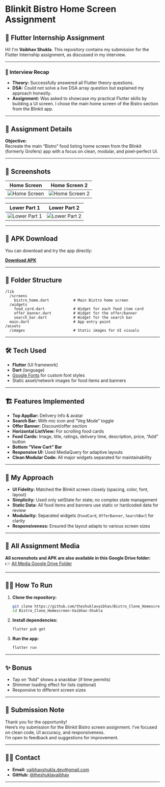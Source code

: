 # Blinkit Bistro Home Screen Assignment

## 📱 Flutter Internship Assignment

Hi! I'm **Vaibhav Shukla**. This repository contains my submission for the Flutter Internship assignment, as discussed in my interview.

---

### 📝 Interview Recap

- **Theory:** Successfully answered all Flutter theory questions.
- **DSA:** Could not solve a live DSA array question but explained my approach honestly.
- **Assignment:** Was asked to showcase my practical Flutter skills by building a UI screen. I chose the main home screen of the Bistro section from the Blinkit app.

---

## 🚀 Assignment Details

**Objective:**  
Recreate the main “Bistro” food listing home screen from the Blinkit (formerly Grofers) app with a focus on clean, modular, and pixel-perfect UI.

---

## 📸 Screenshots

| Home Screen | Home Screen 2 |
|-------------|---------------|
| ![Home Screen](https://drive.google.com/uc?export=view&id=1ukUINkotOD8k1LUFm0tKsTgDr66ieUPo) | ![Home Screen 2](https://drive.google.com/uc?export=view&id=1h017igCZSRsJOGDY7-EsRAR-h56uXRuV) |

| Lower Part 1 | Lower Part 2 |
|--------------|-------------|
| ![Lower Part 1](https://drive.google.com/uc?export=view&id=1FvS7lmPM7oPPG6NQmzBrtVOxZDF91afR) | ![Lower Part 2](https://drive.google.com/uc?export=view&id=1K7aGTWsgCZUesxWtzEMduSTTHaBCmiTX) |

---

## 🔗 APK Download

You can download and try the app directly:

**[Download APK](https://drive.google.com/uc?export=download&id=1dfztOHt9FPtscyL-YTSWrqlWb5ul2-Bw)**

---

## 📂 Folder Structure

```
/lib
  /screens
    bistro_home.dart           # Main Bistro home screen
  /widgets
    food_card.dart             # Widget for each food item card
    offer_banner.dart          # Widget for the offer/banner
    search_bar.dart            # Widget for the search bar
  main.dart                    # App entry point
/assets
  /images                      # Static images for UI visuals
```

---

## 🛠️ Tech Used

- **Flutter** (UI framework)
- **Dart** (language)
- [Google Fonts](https://pub.dev/packages/google_fonts) for custom font styles
- Static asset/network images for food items and banners

---

## 🏗️ Features Implemented

- **Top AppBar:** Delivery info & avatar
- **Search Bar:** With mic icon and “Veg Mode” toggle
- **Offer Banner:** Discount/offer section
- **Horizontal ListView:** For scrolling food cards
- **Food Cards:** Image, title, ratings, delivery time, description, price, “Add” button
- **Bottom “View Cart” Bar**
- **Responsive UI:** Used MediaQuery for adaptive layouts
- **Clean Modular Code:** All major widgets separated for maintainability

---

## 💬 My Approach

- **UI Fidelity:** Matched the Blinkit screen closely (spacing, color, font, layout)
- **Simplicity:** Used only setState for state; no complex state management
- **Static Data:** All food items and banners use static or hardcoded data for review
- **Modularity:** Separated widgets (`FoodCard`, `OfferBanner`, `SearchBar`) for clarity
- **Responsiveness:** Ensured the layout adapts to various screen sizes

---

## 📁 All Assignment Media

**All screenshots and APK are also available in this Google Drive folder:**  
👉 [All Media Google Drive Folder](https://drive.google.com/drive/folders/1NknzqPEy0tCDZ6J3fkFlcHj6s5sjVlyC?usp=sharing)

---

## 🏃‍♂️ How To Run

1. **Clone the repository:**
   ```bash
   git clone https://github.com/theshuklavaibhav/Bistro_Clone_Homescreen-Vaibhav-Shukla.git
   cd Bistro_Clone_Homescreen-Vaibhav-Shukla
   ```

2. **Install dependencies:**
   ```bash
   flutter pub get
   ```

3. **Run the app:**
   ```bash
   flutter run
   ```

---

## ✨ Bonus

- Tap on “Add” shows a snackbar (if time permits)
- Shimmer loading effect for lists (optional)
- Responsive to different screen sizes

---

## 🙏 Submission Note

Thank you for the opportunity!  
Here’s my submission for the Blinkit Bistro screen assignment. I’ve focused on clean code, UI accuracy, and responsiveness.  
I’m open to feedback and suggestions for improvement.

---

## 🧑‍💻 Contact

- **Email:** vaibhavshukla.dev@gmail.com
- **GitHub:** [@theshuklavaibhav](https://github.com/theshuklavaibhav)

---
